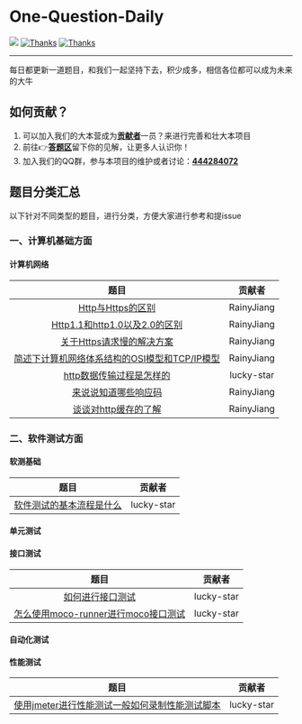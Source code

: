 # One-Question-Daily

  <a href="#交流"><img src="https://img.shields.io/badge/QQ%E4%BA%A4%E6%B5%81-3434481891-yellow"></a>
  <a href="https://www.wanandroid.com"><img src="https://img.shields.io/badge/Thanks-%E6%8E%98%E9%87%91-orange" alt="Thanks"></a>
  <a href="https://www.wanandroid.com"><img src="https://img.shields.io/badge/Thanks-wanandroid-%23095B87.svg" alt="Thanks"></a>
 

----

每日都更新一道题目，和我们一起坚持下去，积少成多，相信各位都可以成为未来的大牛


## 如何贡献？

1. 可以加入我们的大本营成为[**贡献者**](https://github.com/RainyJiang22/One-Question-Daily/graphs/contributors)一员？来进行完善和壮大本项目
2. 前往👉[**答题区**](https://github.com/RainyJiang22/One-Question-Daily/issues)留下你的见解，让更多人认识你！
3. 加入我们的QQ群，参与本项目的维护或者讨论：[**444284072**](https://jq.qq.com/?_wv=1027&k=3wcl5ebT)


## 题目分类汇总
以下针对不同类型的题目，进行分类，方便大家进行参考和提issue

### 一、计算机基础方面

#### 计算机网络

|题目|贡献者|
|:---:|:---:|
|[Http与Https的区别](https://github.com/RainyJiang22/One-Question-Daily/issues/1)|RainyJiang|
|[Http1.1和http1.0以及2.0的区别](https://github.com/RainyJiang22/One-Question-Daily/issues/3)|RainyJiang|
|[关于Https请求慢的解决方案](https://github.com/RainyJiang22/One-Question-Daily/issues/5)|RainyJiang|
|[简述下计算机网络体系结构的OSI模型和TCP/IP模型](https://github.com/RainyJiang22/One-Question-Daily/issues/7)|RainyJiang|
|[http数据传输过程是怎样的](https://github.com/RainyJiang22/One-Question-Daily/issues/9)|lucky-star|
|[来说说知道哪些响应码](https://github.com/RainyJiang22/One-Question-Daily/issues/8)|RainyJiang|
|[谈谈对http缓存的了解](https://github.com/RainyJiang22/One-Question-Daily/issues/10)|RainyJiang|

### 二、软件测试方面

#### 软测基础
|题目|贡献者|
|:---:|:---:|
|[软件测试的基本流程是什么](https://github.com/RainyJiang22/One-Question-Daily/issues/4)|lucky-star|


#### 单元测试

#### 接口测试
|题目|贡献者|
|:---:|:---:|
|[如何进行接口测试](https://github.com/RainyJiang22/One-Question-Daily/issues/2)|lucky-star|
|[怎么使用moco-runner进行moco接口测试](https://github.com/RainyJiang22/One-Question-Daily/issues/11)|lucky-star|


#### 自动化测试

#### 性能测试
|题目|贡献者|
|:---:|:---:|
|[使用jmeter进行性能测试一般如何录制性能测试脚本](https://github.com/RainyJiang22/One-Question-Daily/issues/6)|lucky-star|

